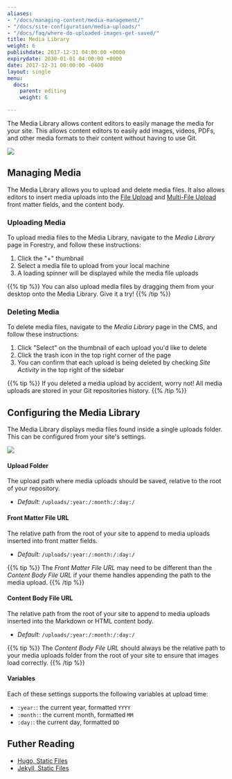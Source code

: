 ```yaml
---
aliases:
- "/docs/managing-content/media-management/"
- "/docs/site-configuration/media-uploads/"
- "/docs/faq/where-do-uploaded-images-get-saved/"
title: Media Library
weight: 6
publishdate: 2017-12-31 04:00:00 +0000
expirydate: 2030-01-01 04:00:00 +0000
date: 2017-12-31 00:00:00 -0400
layout: single
menu:
  docs:
    parent: editing
    weight: 6

---
```

The Media Library allows content editors to easily manage the media for your site. This allows content editors to easily add images, videos, PDFs, and other media formats to their content without having to use Git.

![](/uploads/2018/01/19.png)

## Managing Media

The Media Library allows you to upload and delete media files. It also allows editors to insert media uploads into the [File Upload](/docs/front-matter-templates/fields#file-upload) and [Multi-File Upload](/docs/front-matter-templates/fields#multi-file-upload) front matter fields, and the content body.

### Uploading Media

To upload media files to the Media Library, navigate to the _Media Library_ page in Forestry, and follow these instructions:

1. Click the "+" thumbnail
2. Select a media file to upload from your local machine
3. A loading spinner will be displayed while the media file uploads

{{% tip %}}
You can also upload media files by dragging them from your desktop onto the Media Library. Give it a try!
{{% /tip %}}

### Deleting Media

To delete media files, navigate to the _Media Library_ page in the CMS, and follow these instructions:

1. Click "Select" on the thumbnail of each upload you'd like to delete
2. Click the trash icon in the top right corner of the page
3. You can confirm that each upload is being deleted by checking _Site Activity_ in the top right of the sidebar

{{% tip %}}
If you deleted a media upload by accident, worry not! All media uploads are stored in your Git repositories history.
{{% /tip %}}

## Configuring the Media Library

The Media Library displays media files found inside a single uploads folder. This can be configured from your site's settings.

![](/uploads/2018/01/settings-filepaths.png)

#### Upload Folder

The upload path where media uploads should be saved, relative to the root of your repository.

* _Default:_ `/uploads/:year:/:month:/:day:/`

#### Front Matter File URL

The relative path from the root of your site to append to media uploads inserted into front matter fields.

* _Default:_ `/uploads/:year:/:month:/:day:/`

{{% tip %}}
The _Front Matter File URL_ may need to be different than the _Content Body File URL_ if your theme handles appending the path to the media upload.
{{% /tip %}}

#### Content Body File URL

The relative path from the root of your site to append to media uploads inserted into the Markdown or HTML content body.

* _Default:_ `/uploads/:year:/:month:/:day:/`

{{% tip %}}
The _Content Body File URL_ should always be the relative path to your media uploads folder from the root of your site to ensure that images load correctly.
{{% /tip %}}

#### Variables

Each of these settings supports the following variables at upload time:

* `:year:`: the current year, formatted `YYYY`
* `:month:`: the current month, formatted `MM`
* `:day:`: the current day, formatted `DD`

## Futher Reading

* [Hugo, Static Files](https://gohugo.io/content-management/static-files/)
* [Jekyll, Static Files](https://jekyllrb.com/docs/static-files/)